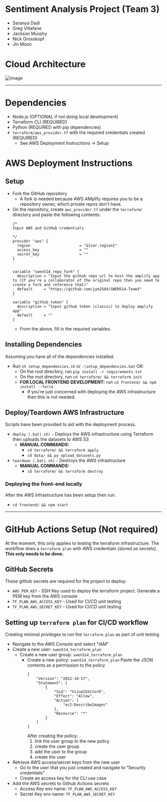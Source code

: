 # Sentiment Analysis Project (Team 3)

- Saranya Dadi
- Greg Villafane
- Jackson Murphy
- Nick Grosskopf
- Jin Moon

# Cloud Architecture

![image](https://github.com/jym2584/SWEN514-Team3/assets/67706639/521b4a72-9b17-487c-83f0-a2a8341443f4)

------------------------------------------------------------------

# Dependencies
- Node.js (OPTIONAL if not doing local development)
- Terraform CLI (REQUIRED)
- Python (REQUIRED with pip dependencies)
- `terraform/aws_provider.tf` with the required credentials created (REQUIRED)
  - See AWS Deployment Instructions -> Setup

# AWS Deployment Instructions
## Setup
- Fork the GitHub repository
  - A fork is needed because AWS AMplify requires you to be a repository owner, which private repos don't have.
- On the repository, create `aws_provider.tf` under the `terraform/` directory and paste the following contents:
  ```
  /*
  Input AWS and GitHub credentials
  
  */
  provider "aws" {
    region                      = "${var.region}"
    access_key                  = ""
    secret_key                  = ""
  }
  
  
  variable "swen514_repo_fork" {
    description = "Input the github repo url to host the amplify app to (If you're a collaborator of the original repo then you need to create a fork and reference that)"
    default     = "https://github.com/jym2584/SWEN514-Team3"
  }
  
  variable "github_token" {
    description = "Input github token (classic) to deploy amplify app"
    default     = ""
  }
  ```
  - From the above, fill in the required variables.

## Installing Dependencies
Assuming you have all of the dependencies installed:
- Run `sh setup_dependencies.sh` or `.\setup_dependencies.bat` OR:
  - On the root directory, run `pip install -r requirements.txt`
  - On the root directory, run `cd terraform/ && terraform init`
  - **FOR LOCAL FRONTEND DEVELOPMENT:** run `cd frontend/ && npm install --force`
    - If you're just concerned with deploying the AWS infrastructure then this is not needed.

## Deploy/Teardown AWS Infrastructure
Scripts have been provided to aid with the deployment process.
- `deploy (.bat|.sh)` - Deploys the AWS infrastructure using Terraform then uploads the datasets to AWS S3
  - **MANUAL COMMANDS:**
    - `cd terraform/ && terraform apply`
    - `cd data/ && py upload_datasets.py`
- `teardown (.bat|.sh)` - Destroys the AWS infrastructure
  - **MANUAL COMMANDS:**
    - `cd terraform/ && terraform destroy`

### Deploying the front-end locally
After the AWS Infrastructure has been setup then run:
- `cd frontend/ && npm start`

------------------------------------------------------------------
# GitHub Actions Setup (Not required)
At the moment, this only applies to testing the terraform infrastructure. The workflow does a `terraform plan` with AWS credentials (stored as secrets).  **This only needs to be done.**

## GitHub Secrets

These github secrets are required for the project to deploy:

- `AWS_PEM_KEY` - SSH Key used to deploy the terraform project. Generate a PEM key from the AWS console
- `TF_PLAN_AWS_ACCESS_KEY` - Used for CI/CD unit testing
- `TF_PLAN_AWS_SECRET_KEY` - Used for CI/CD unit testing

## Setting up `terraform plan` for CI/CD workflow

Creating minimal privileges to run the `terraform plan` as part of unit testing

- Navigate to the AWS Console and select "IAM"
- Create a new user: `swen514_terraform_plan`
  - Create a new user group: `swen514_terraform_plan`
    - Create a new policy: `swen514_terraform_plan`
      Paste the JSON contents as a permission to the policy
      ```
      {
          "Version": "2012-10-17",
          "Statement": [
              {
                  "Sid": "VisualEditor0",
                  "Effect": "Allow",
                  "Action": [
                      "ec2:DescribeImages"
                  ],
                  "Resource": "*"
              }
          ]
      }
      ```
      After creating the policy:
      1. link the user group to the new policy
      2. create the user group
      3. add the user to the group
      4. create the user
- Retrieve AWS access/secret keys from the new user
  - Go to the user that you just created and navigate to "Security credentials"
  - Create an access key for the CLI use case
- Add the AWS secrets to Github Actions secrets
  - Access Key env name: `TF_PLAN_AWS_ACCESS_KEY`
  - Secret Key env name: `TF_PLAN_AWS_SECRET_KEY`
